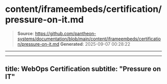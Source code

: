 # content/iframeembeds/certification/pressure-on-it.md

> **Source**: https://github.com/pantheon-systems/documentation/blob/main/content/iframeembeds/certification/pressure-on-it.md
> **Generated**: 2025-09-07 00:28:22

---

---
title: WebOps Certification
subtitle: "Pressure on IT"
---

<Partial file="certification-guide/pressure-on-it.md" />
